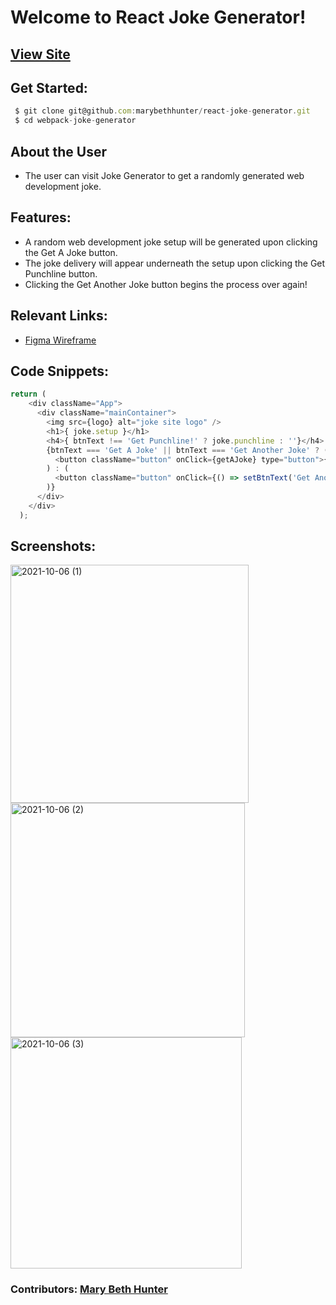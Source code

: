 # Welcome to React Joke Generator! 

## [View Site]()
## Get Started:

```javascript
 $ git clone git@github.com:marybethhunter/react-joke-generator.git
 $ cd webpack-joke-generator
```

## About the User
* The user can visit Joke Generator to get a randomly generated web development joke.


## Features: 
* A random web development joke setup will be generated upon clicking the Get A Joke button.
* The joke delivery will appear underneath the setup upon clicking the Get Punchline button.
* Clicking the Get Another Joke button begins the process over again!

## Relevant Links:
* [Figma Wireframe](https://www.figma.com/file/dUTnw5fZfWCB2RCRJpS7Af/JJ-Wireframe-(JS)?node-id=0%3A1)

## Code Snippets:

```javascript
return (
    <div className="App">
      <div className="mainContainer">
        <img src={logo} alt="joke site logo" />
        <h1>{ joke.setup }</h1>
        <h4>{ btnText !== 'Get Punchline!' ? joke.punchline : ''}</h4>
        {btnText === 'Get A Joke' || btnText === 'Get Another Joke' ? (
          <button className="button" onClick={getAJoke} type="button">{btnText}</button>
        ) : (
          <button className="button" onClick={() => setBtnText('Get Another Joke')} type="button">{btnText}</button>
        )}
      </div>
    </div>
  );
```

## Screenshots:

<img width="381" alt="2021-10-06 (1)" src="https://user-images.githubusercontent.com/86667443/136299246-451e233e-cbdc-4e03-916f-642ac1db049c.png">
<img width="375" alt="2021-10-06 (2)" src="https://user-images.githubusercontent.com/86667443/136299248-a1559d1e-b5ea-4e75-a305-2f321e7297a9.png">
<img width="370" alt="2021-10-06 (3)" src="https://user-images.githubusercontent.com/86667443/136299254-bd0aca97-8cd3-48fc-91aa-27a5f1291c80.png">

### Contributors: [Mary Beth Hunter](https://github.com/marybethhunter)
